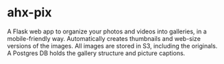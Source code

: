# ahx-pix

A Flask web app to organize your photos and videos into galleries, in a mobile-friendly way.
Automatically creates thumbnails and web-size versions of the images. All images are stored in S3,
including the originals. 
A Postgres DB holds the gallery structure and picture captions.





